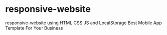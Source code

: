 # responsive-website
responsive-website using HTML CSS JS and LocalStorage
Best Mobile App Template For Your Business
